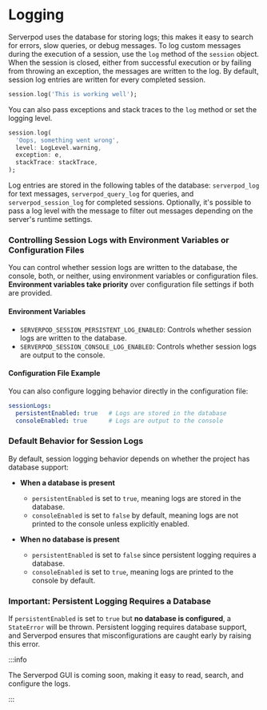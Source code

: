 # Logging

Serverpod uses the database for storing logs; this makes it easy to search for errors, slow queries, or debug messages. To log custom messages during the execution of a session, use the `log` method of the `session` object. When the session is closed, either from successful execution or by failing from throwing an exception, the messages are written to the log. By default, session log entries are written for every completed session.

```dart
session.log('This is working well');
```

You can also pass exceptions and stack traces to the `log` method or set the logging level.

```dart
session.log(
  'Oops, something went wrong',
  level: LogLevel.warning,
  exception: e,
  stackTrace: stackTrace,
);
```

Log entries are stored in the following tables of the database: `serverpod_log` for text messages, `serverpod_query_log` for queries, and `serverpod_session_log` for completed sessions. Optionally, it's possible to pass a log level with the message to filter out messages depending on the server's runtime settings.

### Controlling Session Logs with Environment Variables or Configuration Files

You can control whether session logs are written to the database, the console, both, or neither, using environment variables or configuration files. **Environment variables take priority** over configuration file settings if both are provided.

#### Environment Variables

- `SERVERPOD_SESSION_PERSISTENT_LOG_ENABLED`: Controls whether session logs are written to the database.
- `SERVERPOD_SESSION_CONSOLE_LOG_ENABLED`: Controls whether session logs are output to the console.

#### Configuration File Example

You can also configure logging behavior directly in the configuration file:

```yaml
sessionLogs:
  persistentEnabled: true   # Logs are stored in the database
  consoleEnabled: true      # Logs are output to the console
```

### Default Behavior for Session Logs

By default, session logging behavior depends on whether the project has database support:

- **When a database is present**

  - `persistentEnabled` is set to `true`, meaning logs are stored in the database.
  - `consoleEnabled` is set to `false` by default, meaning logs are not printed to the console unless explicitly enabled.
  
- **When no database is present**

  - `persistentEnabled` is set to `false` since persistent logging requires a database.
  - `consoleEnabled` is set to `true`, meaning logs are printed to the console by default.

### Important: Persistent Logging Requires a Database

If `persistentEnabled` is set to `true` but **no database is configured**, a `StateError` will be thrown. Persistent logging requires database support, and Serverpod ensures that misconfigurations are caught early by raising this error.

:::info

The Serverpod GUI is coming soon, making it easy to read, search, and configure the logs.

:::
